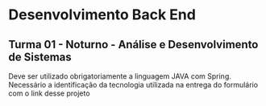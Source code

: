 # Desenvolvimento Back End

## Turma 01 - Noturno - Análise e Desenvolvimento de Sistemas

Deve ser utilizado obrigatoriamente a linguagem JAVA com Spring.
Necessário a identificação da tecnologia utilizada na entrega do formulário com o link desse projeto
